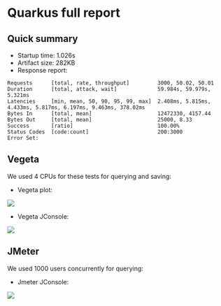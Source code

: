 # Quarkus full report

## Quick summary

* Startup time: 1.026s
* Artifact size: 282KB
* Response report:
```
Requests      [total, rate, throughput]         3000, 50.02, 50.01
Duration      [total, attack, wait]             59.984s, 59.979s, 5.321ms
Latencies     [min, mean, 50, 90, 95, 99, max]  2.408ms, 5.815ms, 4.433ms, 5.817ms, 6.197ms, 9.463ms, 378.02ms
Bytes In      [total, mean]                     12472330, 4157.44
Bytes Out     [total, mean]                     25000, 8.33
Success       [ratio]                           100.00%
Status Codes  [code:count]                      200:3000  
Error Set:
```

## Vegeta

We used 4 CPUs for these tests for querying and saving:

* Vegeta plot:

![](/images/quarkus-vegeta-plot.png)

* Vegeta JConsole:

![](/images/quarkus-vegeta-jconsole.png)

## JMeter

We used 1000 users concurrently for querying:

* Jmeter JConsole:

![](/images/quarkus-jmeter-jconsole.png)
